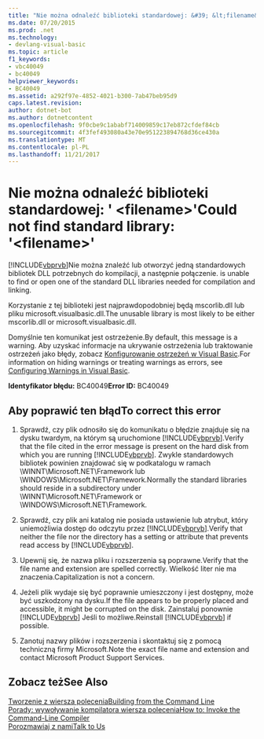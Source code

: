 ```yaml
---
title: "Nie można odnaleźć biblioteki standardowej: &#39; &lt;filename&gt;&#39;"
ms.date: 07/20/2015
ms.prod: .net
ms.technology:
- devlang-visual-basic
ms.topic: article
f1_keywords:
- vbc40049
- bc40049
helpviewer_keywords:
- BC40049
ms.assetid: a292f97e-4852-4021-b300-7ab47beb95d9
caps.latest.revision: 
author: dotnet-bot
ms.author: dotnetcontent
ms.openlocfilehash: 9f0cbe9c1ababf714009859c17eb872cfdef84cb
ms.sourcegitcommit: 4f3fef493080a43e70e951223894768d36ce430a
ms.translationtype: MT
ms.contentlocale: pl-PL
ms.lasthandoff: 11/21/2017
---
```

# <a name="could-not-find-standard-library-39ltfilenamegt39"></a><span data-ttu-id="2aa19-102">Nie można odnaleźć biblioteki standardowej: &#39; &lt;filename&gt;&#39;</span><span class="sxs-lookup"><span data-stu-id="2aa19-102">Could not find standard library: &#39;&lt;filename&gt;&#39;</span></span>
[!INCLUDE[vbprvb](~/includes/vbprvb-md.md)]<span data-ttu-id="2aa19-103">Nie można znaleźć lub otworzyć jedną standardowych bibliotek DLL potrzebnych do kompilacji, a następnie połączenie.</span><span class="sxs-lookup"><span data-stu-id="2aa19-103"> is unable to find or open one of the standard DLL libraries needed for compilation and linking.</span></span>  
  
 <span data-ttu-id="2aa19-104">Korzystanie z tej biblioteki jest najprawdopodobniej będą mscorlib.dll lub pliku microsoft.visualbasic.dll.</span><span class="sxs-lookup"><span data-stu-id="2aa19-104">The unusable library is most likely to be either mscorlib.dll or microsoft.visualbasic.dll.</span></span>  
  
 <span data-ttu-id="2aa19-105">Domyślnie ten komunikat jest ostrzeżenie.</span><span class="sxs-lookup"><span data-stu-id="2aa19-105">By default, this message is a warning.</span></span> <span data-ttu-id="2aa19-106">Aby uzyskać informacje na ukrywanie ostrzeżenia lub traktowanie ostrzeżeń jako błędy, zobacz [Konfigurowanie ostrzeżeń w Visual Basic](/visualstudio/ide/configuring-warnings-in-visual-basic).</span><span class="sxs-lookup"><span data-stu-id="2aa19-106">For information on hiding warnings or treating warnings as errors, see [Configuring Warnings in Visual Basic](/visualstudio/ide/configuring-warnings-in-visual-basic).</span></span>  
  
 <span data-ttu-id="2aa19-107">**Identyfikator błędu:** BC40049</span><span class="sxs-lookup"><span data-stu-id="2aa19-107">**Error ID:** BC40049</span></span>  
  
## <a name="to-correct-this-error"></a><span data-ttu-id="2aa19-108">Aby poprawić ten błąd</span><span class="sxs-lookup"><span data-stu-id="2aa19-108">To correct this error</span></span>  
  
1.  <span data-ttu-id="2aa19-109">Sprawdź, czy plik odnosiło się do komunikatu o błędzie znajduje się na dysku twardym, na którym są uruchomione [!INCLUDE[vbprvb](~/includes/vbprvb-md.md)].</span><span class="sxs-lookup"><span data-stu-id="2aa19-109">Verify that the file cited in the error message is present on the hard disk from which you are running [!INCLUDE[vbprvb](~/includes/vbprvb-md.md)].</span></span> <span data-ttu-id="2aa19-110">Zwykle standardowych bibliotek powinien znajdować się w podkatalogu w ramach \WINNT\Microsoft.NET\Framework lub \WINDOWS\Microsoft.NET\Framework.</span><span class="sxs-lookup"><span data-stu-id="2aa19-110">Normally the standard libraries should reside in a subdirectory under \WINNT\Microsoft.NET\Framework or \WINDOWS\Microsoft.NET\Framework.</span></span>  
  
2.  <span data-ttu-id="2aa19-111">Sprawdź, czy plik ani katalog nie posiada ustawienie lub atrybut, który uniemożliwia dostęp do odczytu przez [!INCLUDE[vbprvb](~/includes/vbprvb-md.md)].</span><span class="sxs-lookup"><span data-stu-id="2aa19-111">Verify that neither the file nor the directory has a setting or attribute that prevents read access by [!INCLUDE[vbprvb](~/includes/vbprvb-md.md)].</span></span>  
  
3.  <span data-ttu-id="2aa19-112">Upewnij się, że nazwa pliku i rozszerzenia są poprawne.</span><span class="sxs-lookup"><span data-stu-id="2aa19-112">Verify that the file name and extension are spelled correctly.</span></span> <span data-ttu-id="2aa19-113">Wielkość liter nie ma znaczenia.</span><span class="sxs-lookup"><span data-stu-id="2aa19-113">Capitalization is not a concern.</span></span>  
  
4.  <span data-ttu-id="2aa19-114">Jeżeli plik wydaje się być poprawnie umieszczony i jest dostępny, może być uszkodzony na dysku.</span><span class="sxs-lookup"><span data-stu-id="2aa19-114">If the file appears to be properly placed and accessible, it might be corrupted on the disk.</span></span> <span data-ttu-id="2aa19-115">Zainstaluj ponownie [!INCLUDE[vbprvb](~/includes/vbprvb-md.md)] Jeśli to możliwe.</span><span class="sxs-lookup"><span data-stu-id="2aa19-115">Reinstall [!INCLUDE[vbprvb](~/includes/vbprvb-md.md)] if possible.</span></span>  
  
5.  <span data-ttu-id="2aa19-116">Zanotuj nazwy plików i rozszerzenia i skontaktuj się z pomocą techniczną firmy Microsoft.</span><span class="sxs-lookup"><span data-stu-id="2aa19-116">Note the exact file name and extension and contact Microsoft Product Support Services.</span></span>  
  
## <a name="see-also"></a><span data-ttu-id="2aa19-117">Zobacz też</span><span class="sxs-lookup"><span data-stu-id="2aa19-117">See Also</span></span>  
 [<span data-ttu-id="2aa19-118">Tworzenie z wiersza polecenia</span><span class="sxs-lookup"><span data-stu-id="2aa19-118">Building from the Command Line</span></span>](../../visual-basic/reference/command-line-compiler/building-from-the-command-line.md)  
 [<span data-ttu-id="2aa19-119">Porady: wywoływanie kompilatora wiersza polecenia</span><span class="sxs-lookup"><span data-stu-id="2aa19-119">How to: Invoke the Command-Line Compiler</span></span>](../../visual-basic/reference/command-line-compiler/how-to-invoke-the-command-line-compiler.md)  
 [<span data-ttu-id="2aa19-120">Porozmawiaj z nami</span><span class="sxs-lookup"><span data-stu-id="2aa19-120">Talk to Us</span></span>](/visualstudio/ide/talk-to-us)
